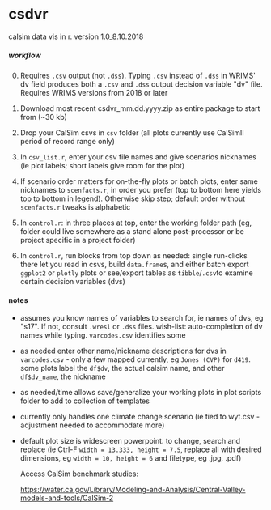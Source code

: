 # csdvr
 calsim data vis in r. version 1.0_8.10.2018
 
##### workflow #####

0. Requires `.csv` output (not `.dss`). Typing `.csv` instead of `.dss` in WRIMS' dv field produces both a `.csv` and `.dss` output decision variable "dv" file. Requires WRIMS
   versions from 2018 or later
1. Download  most recent csdvr_mm.dd.yyyy.zip as entire package to start from (~30 kb) 
3. Drop your CalSim csvs in `csv` folder (all plots currently use CalSimII period of record range only)
2. In `csv_list.r`, enter your csv file names and give scenarios nicknames (ie plot labels; short labels give room for the plot)


4. If scenario order matters for on-the-fly plots or batch plots, enter same nicknames to `scenfacts.r`, in order you prefer (top to bottom here yields top to bottom in legend). Otherwise skip step; default order without `scenfacts.r` tweaks is alphabetic

5. In `control.r`: in three places at top, enter the working folder path (eg, folder could live somewhere as a stand alone post-processor or be project specific in a project folder)

6. In `control.r`, run blocks from top down as needed: single run-clicks there let you read in csvs, build `data.frame`s, and either batch export `ggplot2` or `plotly` plots or see/export tables as `tibble`/`.csv`to examine certain decision variables (dvs)

#### notes #####
- assumes you know names of variables to search for, ie names of dvs, eg "s17". If not, consult `.wresl` or `.dss` files. wish-list: auto-completion of dv names while typing. `varcodes.csv` identifies some
- as needed enter other name/nickname descriptions for dvs in `varcodes.csv` - only a few mapped currently, eg `Jones (CVP)` for `d419`. some plots label the `df$dv`, the actual calsim name, and other `df$dv_name`, the nickname
- as needed/time allows save/generalize your working plots in plot scripts folder to add to collection of templates
- currently only handles one climate change scenario (ie tied to wyt.csv - adjustment needed to accommodate more)
- default plot size is widescreen powerpoint. to change, search and replace (ie Ctrl-F `width = 13.333, height = 7.5`, replace all with 
  desired dimensions, eg `width = 10, height = 6` and filetype, eg .jpg, .pdf)
  
  Access CalSim benchmark studies:
  
  https://water.ca.gov/Library/Modeling-and-Analysis/Central-Valley-models-and-tools/CalSim-2

